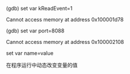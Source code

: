 \(gdb\) set var kReadEvent=1

Cannot access memory at address 0x100001d78

\(gdb\) set var port=8088

Cannot access memory at address 0x100002108

set var name=value

  


在程序运行中动态改变变量的值

